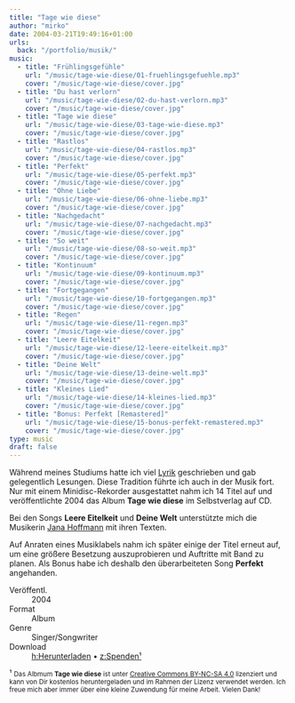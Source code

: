 ```yaml
---
title: "Tage wie diese"
author: "mirko"
date: 2004-03-21T19:49:16+01:00
urls:
  back: "/portfolio/musik/"
music:
  - title: "Frühlingsgefühle"
    url: "/music/tage-wie-diese/01-fruehlingsgefuehle.mp3"
    cover: "/music/tage-wie-diese/cover.jpg"
  - title: "Du hast verlorn"
    url: "/music/tage-wie-diese/02-du-hast-verlorn.mp3"
    cover: "/music/tage-wie-diese/cover.jpg"
  - title: "Tage wie diese"
    url: "/music/tage-wie-diese/03-tage-wie-diese.mp3"
    cover: "/music/tage-wie-diese/cover.jpg"
  - title: "Rastlos"
    url: "/music/tage-wie-diese/04-rastlos.mp3"
    cover: "/music/tage-wie-diese/cover.jpg"
  - title: "Perfekt"
    url: "/music/tage-wie-diese/05-perfekt.mp3"
    cover: "/music/tage-wie-diese/cover.jpg"
  - title: "Ohne Liebe"
    url: "/music/tage-wie-diese/06-ohne-liebe.mp3"
    cover: "/music/tage-wie-diese/cover.jpg"
  - title: "Nachgedacht"
    url: "/music/tage-wie-diese/07-nachgedacht.mp3"
    cover: "/music/tage-wie-diese/cover.jpg"
  - title: "So weit"
    url: "/music/tage-wie-diese/08-so-weit.mp3"
    cover: "/music/tage-wie-diese/cover.jpg"
  - title: "Kontinuum"
    url: "/music/tage-wie-diese/09-kontinuum.mp3"
    cover: "/music/tage-wie-diese/cover.jpg"
  - title: "Fortgegangen"
    url: "/music/tage-wie-diese/10-fortgegangen.mp3"
    cover: "/music/tage-wie-diese/cover.jpg"
  - title: "Regen"
    url: "/music/tage-wie-diese/11-regen.mp3"
    cover: "/music/tage-wie-diese/cover.jpg"
  - title: "Leere Eitelkeit"
    url: "/music/tage-wie-diese/12-leere-eitelkeit.mp3"
    cover: "/music/tage-wie-diese/cover.jpg"
  - title: "Deine Welt"
    url: "/music/tage-wie-diese/13-deine-welt.mp3"
    cover: "/music/tage-wie-diese/cover.jpg"
  - title: "Kleines Lied"
    url: "/music/tage-wie-diese/14-kleines-lied.mp3"
    cover: "/music/tage-wie-diese/cover.jpg"
  - title: "Bonus: Perfekt [Remastered]"
    url: "/music/tage-wie-diese/15-bonus-perfekt-remastered.mp3"
    cover: "/music/tage-wie-diese/cover.jpg"
type: music
draft: false
---
```


Während meines Studiums hatte ich viel [Lyrik](/portfolio/lyrik/) geschrieben und gab gelegentlich Lesungen. Diese Tradition führte ich auch in der Musik fort. Nur mit einem Minidisc-Rekorder ausgestattet nahm ich 14 Titel auf und veröffentlichte 2004 das Album **Tage wie diese** im Selbstverlag auf CD.

Bei den Songs **Leere Eitelkeit** und **Deine Welt** unterstützte mich die Musikerin [Jana Hoffmann](https://www.jana-hoffmann.de) mit ihren Texten.

Auf Anraten eines Musiklabels nahm ich später einige der Titel erneut auf, um eine größere Besetzung auszuprobieren und Auftritte mit Band zu planen. Als Bonus habe ich deshalb den überarbeiteten Song **Perfekt** angehanden.

<dl>
  <dt>Veröffentl.</dt><dd>2004</dd>
  <dt>Format</dt><dd>Album</dd>
  <dt>Genre</dt><dd>Singer/Songwriter</dd>
  <dt>Download</dt><dd><a accesskey="h" href="/music/tage-wie-diese/tage-wie-diese-mirko-schubert.zip">h:Herunterladen</a> &bull; <a accesskey="z" href="https://www.paypal.me/mirkoschubert/5" title="Unterstütze mich!" target="_blank">z:Spenden&sup1;</a></dd>
</dl>

&sup1; <small>Das Albmum **Tage wie diese** ist unter [Creative Commons BY-NC-SA 4.0](https://creativecommons.org/licenses/by-nc-sa/4.0/) lizenziert und kann von Dir kostenlos heruntergeladen und im Rahmen der Lizenz verwendet werden. Ich freue mich aber immer über eine kleine Zuwendung für meine Arbeit. Vielen Dank!</small>
